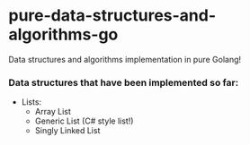 # pure-data-structures-and-algorithms-go
Data structures and algorithms implementation in pure Golang!

### Data structures that have been implemented so far:
- Lists:
    - Array List
    - Generic List (C# style list!)
    - Singly Linked List
